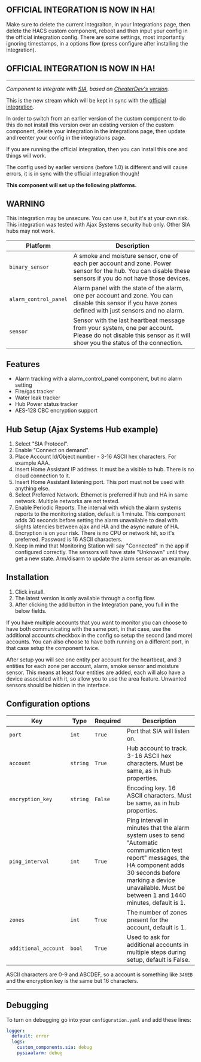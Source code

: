
## OFFICIAL INTEGRATION IS NOW IN HA!

Make sure to delete the current integraiton, in your Integrations page, then delete the HACS custom component, reboot and then input your config in the official 
integration config. There are some settings, most importantly ignoring timestamps, in a options flow (press configure after installing the integration).


## OFFICIAL INTEGRATION IS NOW IN HA!
----------------


_Component to integrate with [SIA], based on [CheaterDev's version][ch_sia]._

This is the new stream which will be kept in sync with the [official integration][official].

In order to switch from an earlier version of the custom component to do this do not install this version over an existing version of the custom component, delete your integration in the integrations page, then update and reenter your config in the integrations page.

If you are running the official integration, then you can install this one and things will work.

The config used by earlier versions (before 1.0) is different and will cause errors, it is in sync with the official integration though!


**This component will set up the following platforms.**

## WARNING
This integration may be unsecure. You can use it, but it's at your own risk.
This integration was tested with Ajax Systems security hub only. Other SIA hubs may not work.

Platform | Description
-- | --
`binary_sensor` | A smoke and moisture sensor, one of each per account and zone. Power sensor for the hub. You can disable these sensors if you do not have those devices.
`alarm_control_panel` | Alarm panel with the state of the alarm, one per account and zone. You can disable this sensor if you have zones defined with just sensors and no alarm.
`sensor` | Sensor with the last heartbeat message from your system, one  per account. Please do not disable this sensor as it will show you the status of the connection.

## Features
- Alarm tracking with a alarm_control_panel component, but no alarm setting
- Fire/gas tracker
- Water leak tracker
- Hub Power status tracker
- AES-128 CBC encryption support

## Hub Setup (Ajax Systems Hub example)

1. Select "SIA Protocol". 
2. Enable "Connect on demand". 
3. Place Account Id/Object number - 3-16 ASCII hex characters. For example AAA.
4. Insert Home Assistant IP address. It must be a visible to hub. There is no cloud connection to it.
5. Insert Home Assistant listening port. This port must not be used with anything else.
6. Select Preferred Network. Ethernet is preferred if hub and HA in same network. Multiple networks are not tested.
7. Enable Periodic Reports. The interval with which the alarm systems reports to the monitoring station, default is 1 minute. This component adds 30 seconds before setting the alarm unavailable to deal with slights latencies between ajax and HA and the async nature of HA.
8. Encryption is on your risk. There is no CPU or network hit, so it's preferred. Password is 16 ASCII characters.
9. Keep in mind that Monitoring Station will say "Connected" in the app if configured correctly. The sensors will have state "Unknown" until they get a new state. Arm/disarm to update the alarm sensor as an example.

## Installation

1. Click install.
1. The latest version is only available through a config flow.
1. After clicking the add button in the Integration pane, you full in the below fields.

If you have multiple accounts that you want to monitor you can choose to have both communicating with the same port, in that case, use the additional accounts checkbox in the config so setup the second (and more) accounts. You can also choose to have both running on a different port, in that case setup the component twice.

After setup you will see one entity per account for the heartbeat, and 3 entities for each zone per account, alarm, smoke sensor and moisture sensor. This means at least four entities are added, each will also have a device associated with it, so allow you to use the area feature. Unwanted sensors should be hidden in the interface.

## Configuration options

Key | Type | Required | Description
-- | -- | -- | --
`port` | `int` | `True` | Port that SIA will listen on.
`account` | `string` | `True` |  Hub account to track. 3-16 ASCII hex characters. Must be same, as in hub properties.
`encryption_key` | `string` | `False` | Encoding key. 16 ASCII characters. Must be same, as in hub properties.
`ping_interval` | `int` | `True` | Ping interval in minutes that the alarm system uses to send "Automatic communication test report" messages, the HA component adds 30 seconds before marking a device unavailable. Must be between 1 and 1440 minutes, default is 1.
`zones` | `int` | `True` | The number of zones present for the account, default is 1.
`additional_account` | `bool` | `True` | Used to ask for additional accounts in multiple steps during setup, default is False.

ASCII characters are 0-9 and ABCDEF, so a account is something like `346EB` and the encryption key is the same but 16 characters.
***

## Debugging
To turn on debugging go into your `configuration.yaml` and add these lines:
```yaml
logger:
  default: error
  logs:
    custom_components.sia: debug
    pysiaalarm: debug
```

[SIA]: https://github.com/eavanvalkenburg/sia-ha
[ch_sia]: https://github.com/Cheaterdev/sia-ha
[hacs]: https://github.com/custom-components/hacs
[hacsbadge]: https://img.shields.io/badge/HACS-Custom-orange.svg?style=for-the-badge
[official]: https://www.home-assistant.io/integrations/sia/
